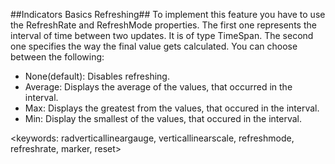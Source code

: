 ##Indicators Basics Refreshing##
To implement this feature you have to use the RefreshRate and RefreshMode properties. The first one represents the interval of time between two updates. It is of type TimeSpan. The second one specifies the way the final value gets calculated. You can choose between the following:

  * None(default): Disables refreshing.
  * Average: Displays the average of the values, that occurred in the interval.
  * Max: Displays the greatest from the values, that occured in the interval.
  * Min: Display the smallest of the values, that occured in the interval.

<keywords: radverticallineargauge, verticallinearscale, refreshmode, refreshrate, marker, reset>